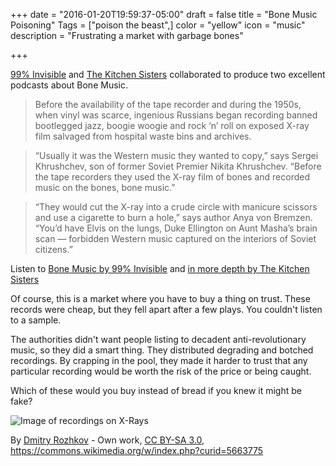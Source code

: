 +++
date = "2016-01-20T19:59:37-05:00"
draft = false
title = "Bone Music Poisoning"
Tags = ["poison the beast",]
color = "yellow"
icon = "music"
description = "Frustrating a market with garbage bones"



+++

[99% Invisible][99pi] and [The Kitchen Sisters][kitchen] collaborated to produce two excellent podcasts about Bone Music. 

>Before the availability of the tape recorder and during the 1950s, when vinyl was scarce, ingenious Russians began recording banned bootlegged jazz, boogie woogie and rock ‘n’ roll on exposed X-ray film salvaged from hospital waste bins and archives.

> “Usually it was the Western music they wanted to copy,” says Sergei Khrushchev, son of former Soviet Premier Nikita Khrushchev. “Before the tape recorders they used the X-ray film of bones and recorded music on the bones, bone music.”

>“They would cut the X-ray into a crude circle with manicure scissors and use a cigarette to burn a hole,” says author Anya von Bremzen. “You’d have Elvis on the lungs, Duke Ellington on Aunt Masha’s brain scan — forbidden Western music captured on the interiors of Soviet citizens.”

Listen to [Bone Music by 99% Invisible][1] and [in more depth by The Kitchen Sisters][2]

Of course, this is a market where you have to buy a thing on trust. These records were cheap, but they fell apart after a few plays. You couldn't listen to a sample.

The authorities didn't want people listing to decadent anti-revolutionary music, so they did a smart thing. They distributed degrading and botched recordings. By crapping in the pool, they made it harder to trust that any particular recording would be worth the risk of the price or being caught.

Which of these would you buy instead of bread if you knew it might be fake?

![Image of recordings on X-Rays](/images/Rock_on_Bones2.jpg)

By <a href="//commons.wikimedia.org/wiki/User:Dmitry_Rozhkov" title="User:Dmitry Rozhkov">Dmitry Rozhkov</a> - <span class="int-own-work" lang="en">Own work</span>, <a title="Creative Commons Attribution-Share Alike 3.0" href="http://creativecommons.org/licenses/by-sa/3.0">CC BY-SA 3.0</a>, https://commons.wikimedia.org/w/index.php?curid=5663775



[kitchen]:http://www.kitchensisters.org/
[99pi]:http://99percentinvisible.org
[1]:http://99percentinvisible.org/episode/bone-music/
[2]:http://www.kitchensisters.org/fugitivewaves/bone-music-a-collaboration-with-99-invisible/
